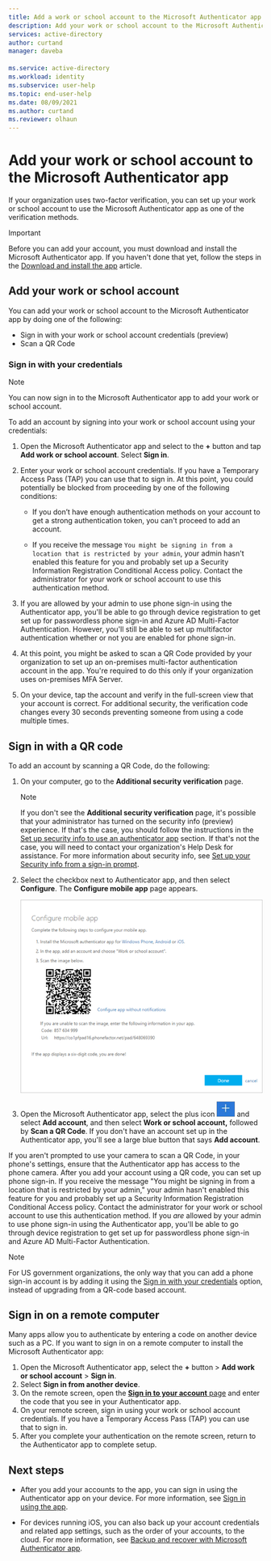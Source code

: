 ```yaml
---
title: Add a work or school account to the Microsoft Authenticator app - Azure AD
description: Add your work or school account to the Microsoft Authenticator app to verify your identity while using two-factor verification.
services: active-directory
author: curtand
manager: daveba

ms.service: active-directory
ms.workload: identity
ms.subservice: user-help
ms.topic: end-user-help
ms.date: 08/09/2021
ms.author: curtand
ms.reviewer: olhaun
---
```


# Add your work or school account to the Microsoft Authenticator app

If your organization uses two-factor verification, you can set up your work or school account to use the Microsoft Authenticator app as one of the verification methods.

>[!Important]
>Before you can add your account, you must download and install the Microsoft Authenticator app. If you haven't done that yet, follow the steps in the [Download and install the app](user-help-auth-app-download-install.md) article.

## Add your work or school account

You can add your work or school account to the Microsoft Authenticator app by doing one of the following:

- Sign in with your work or school account credentials (preview)
- Scan a QR Code

### Sign in with your credentials

>[!Note]
>You can now sign in to the Microsoft Authenticator app to add your work or school account.

To add an account by signing into your work or school account using your credentials:

1. Open the Microsoft Authenticator app and select to the **+** button and tap **Add work or school account**. Select **Sign in**.

1. Enter your work or school account credentials. If you have a Temporary Access Pass (TAP) you can use that to sign in. At this point, you could potentially be blocked from proceeding by one of the following conditions:

   - If you don’t have enough authentication methods on your account to get a strong authentication token, you can't proceed to add an account.

   - If you receive the message `You might be signing in from a location that is restricted by your admin`, your admin hasn't enabled this feature for you and probably set up a Security Information Registration Conditional Access policy. Contact the administrator for your work or school account to use this authentication method.

1. If you are allowed by your admin to use phone sign-in using the Authenticator app, you'll be able to go through device registration to get set up for passwordless phone sign-in and Azure AD Multi-Factor Authentication. However, you'll still be able to set up multifactor authentication whether or not you are enabled for phone sign-in.

1. At this point, you might be asked to scan a QR Code provided by your organization to set up an on-premises multi-factor authentication account in the app. You're required to do this only if your organization uses on-premises MFA Server.

1. On your device, tap the account and verify in the full-screen view that your account is correct. For additional security, the verification code changes every 30 seconds preventing someone from using a code multiple times.

## Sign in with a QR code

To add an account by scanning a QR Code, do the following:

1. On your computer, go to the **Additional security verification** page.

   >[!Note]
   >If you don't see the **Additional security verification** page, it's possible that your administrator has turned on the security info (preview) experience. If that's the case, you should follow the instructions in the [Set up security info to use an authenticator app](security-info-setup-auth-app.md) section. If that's not the case, you will need to contact your organization's Help Desk for assistance. For more information about security info, see [Set up your Security info from a sign-in prompt](security-info-setup-signin.md).

1. Select the checkbox next to Authenticator app, and then select **Configure**. The **Configure mobile app** page appears.

   ![Screen that provides a QR code](./media/user-help-auth-app-add-work-school-account/auth-app-barcode.png)

1. Open the Microsoft Authenticator app, select the plus icon ![Select the plus icon on either iOS or Android devices](media/user-help-auth-app-add-work-school-account/plus-icon.png) and select **Add account**, and then select **Work or school account,** followed by **Scan a QR Code**.
   If you don't have an account set up in the Authenticator app, you'll see a large blue button that says **Add account**.

If you aren't prompted to use your camera to scan a QR Code, in your phone's settings, ensure that the Authenticator app has access to the phone camera. After you add your account using a QR code, you can set up phone sign-in. If you receive the message "You might be signing in from a location that is restricted by your admin," your admin hasn't enabled this feature for you and probably set up a Security Information Registration Conditional Access policy. Contact the administrator for your work or school account to use this authentication method. If you *are* allowed by your admin to use phone sign-in using the Authenticator app, you'll be able to go through device registration to get set up for passwordless phone sign-in and Azure AD Multi-Factor Authentication.

>[!Note]
> For US government organizations, the only way that you can add a phone sign-in account is by adding it using the [Sign in with your credentials](#sign-in-with-your-credentials) option, instead of upgrading from a QR-code based account.

## Sign in on a remote computer

Many apps allow you to authenticate by entering a code on another device such as a PC. If you want to sign in on a remote computer to install the Microsoft Authenticator app:

1. Open the Microsoft Authenticator app, select the **+** button &gt; **Add work or school account** &gt; **Sign in**.
1. Select **Sign in from another device**.
1. On the remote screen, open the [**Sign in to your account** page](https://microsoft.com/devicelogin) and enter the code that you see in your Authenticator app.
1. On your remote screen, sign in using your work or school account credentials. If you have a Temporary Access Pass (TAP) you can use that to sign in.
1. After you complete your authentication on the remote screen, return to the Authenticator app to complete setup.

 ## Next steps

- After you add your accounts to the app, you can sign in using the Authenticator app on your device. For more information, see [Sign in using the app](user-help-auth-app-sign-in.md).

- For devices running iOS, you can also back up your account credentials and related app settings, such as the order of your accounts, to the cloud. For more information, see [Backup and recover with Microsoft Authenticator app](user-help-auth-app-backup-recovery.md).

